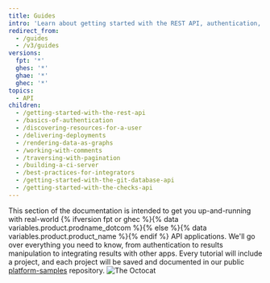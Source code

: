 ```yaml
---
title: Guides
intro: 'Learn about getting started with the REST API, authentication, and how to use the REST API for a variety of tasks.'
redirect_from:
  - /guides
  - /v3/guides
versions:
  fpt: '*'
  ghes: '*'
  ghae: '*'
  ghec: '*'
topics:
  - API
children:
  - /getting-started-with-the-rest-api
  - /basics-of-authentication
  - /discovering-resources-for-a-user
  - /delivering-deployments
  - /rendering-data-as-graphs
  - /working-with-comments
  - /traversing-with-pagination
  - /building-a-ci-server
  - /best-practices-for-integrators
  - /getting-started-with-the-git-database-api
  - /getting-started-with-the-checks-api
---
```

This section of the documentation is intended to get you up-and-running with
real-world {% ifversion fpt or ghec %}{% data variables.product.prodname_dotcom %}{% else %}{% data variables.product.product_name %}{% endif %} API applications. We'll go over everything you need to know, from authentication to results manipulation to integrating results with other apps.
Every tutorial will include a project, and each project will be saved and documented in our public
[platform-samples](https://github.com/github/platform-samples) repository.
![The Octocat](/assets/images/electrocat.png)

